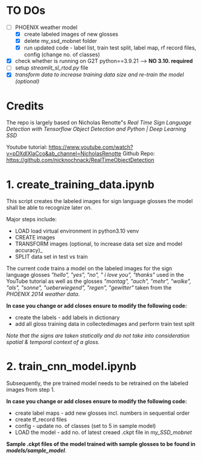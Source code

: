 # TO DOs

- [ ] PHOENIX weather model
  - [x] create labeled images of new glosses
  - [x] delete my_ssd_mobnet folder 
  - [x] run updated code - label list, train test split, label map, rf record files, config (change no. of classes)
- [x] check whether is running on G2T python==3.9.21 --> **NO 3.10. required**
- [ ] setup _streamlit_sl_rtod.py_ file
- [x] _transform data to increase training data size and re-train the model (optional)_

# Credits

The repo is largely based on Nicholas Renotte"s _Real Time Sign Language Detection with Tensorflow Object Detection and Python | Deep Learning SSD_ 

Youtube tutorial: https://www.youtube.com/watch?v=pDXdlXlaCco&ab_channel=NicholasRenotte
Github Repo: https://github.com/nicknochnack/RealTimeObjectDetection

# 1. create_training_data.ipynb


This script creates the labeled images for sign language glosses the model shall be able to recognize later on. 

Major steps include:
- LOAD load virtual environment in python3.10 venv
- CREATE images 
- TRANSFORM images (optional, to increase data set size and model accuracy)_
- SPLIT data set in test vs train

The current code trains a model on the labeled images for the sign language glosses _"hello", "yes", "no", " i love you", "thanks"_ used in the YouTube tutorial as well
 as the glosses _"montag", "auch", "mehr", "wolke", "als", "sonne", "ueberwiegend", "regen", "gewitter"_ taken from the _PHOENIX 2014 weather data_.

**In case you change or add closes ensure to modify the following code:**
- create the labels - add labels in dictionary 
- add all gloss training data in collectedimages and perform train test split

_Note that the signs are taken statically and do not take into consideration spatial & temporal context of a gloss._

# 2. train_cnn_model.ipynb

Subsequently, the pre trained model needs to be retrained on the labeled images from step 1.

**In case you change or add closes ensure to modify the following code:**
- create label maps - add new glosses incl. numbers in sequential order
- create tf_record files
- config - update no. of classes (set to 5 in sample model)
- LOAD the model - add no. of latest creaed .ckpt file in _my_SSD_mobnet_

**Sample .ckpt files of the model trained with sample glosses to be found in _models/sample_model_**.

